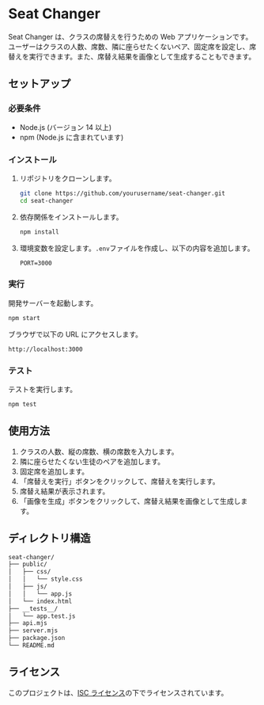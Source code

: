 # Seat Changer

Seat Changer は、クラスの席替えを行うための Web アプリケーションです。ユーザーはクラスの人数、席数、隣に座らせたくないペア、固定席を設定し、席替えを実行できます。また、席替え結果を画像として生成することもできます。

## セットアップ

### 必要条件

- Node.js (バージョン 14 以上)
- npm (Node.js に含まれています)

### インストール

1. リポジトリをクローンします。

   ```bash
   git clone https://github.com/yourusername/seat-changer.git
   cd seat-changer
   ```

2. 依存関係をインストールします。

   ```bash
   npm install
   ```

3. 環境変数を設定します。`.env`ファイルを作成し、以下の内容を追加します。

   ```plaintext
   PORT=3000
   ```

### 実行

開発サーバーを起動します。

```bash
npm start
```

ブラウザで以下の URL にアクセスします。

```url
http://localhost:3000
```

### テスト

テストを実行します。

```bash
npm test
```

## 使用方法

1. クラスの人数、縦の席数、横の席数を入力します。
2. 隣に座らせたくない生徒のペアを追加します。
3. 固定席を追加します。
4. 「席替えを実行」ボタンをクリックして、席替えを実行します。
5. 席替え結果が表示されます。
6. 「画像を生成」ボタンをクリックして、席替え結果を画像として生成します。

## ディレクトリ構造

```txt
seat-changer/
├── public/
│   ├── css/
│   │   └── style.css
│   ├── js/
│   │   └── app.js
│   └── index.html
├── __tests__/
│   └── app.test.js
├── api.mjs
├── server.mjs
├── package.json
└── README.md
```

## ライセンス

このプロジェクトは、[ISC ライセンス](LICENSE)の下でライセンスされています。
